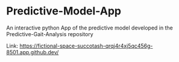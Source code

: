 # Predictive-Model-App
An interactive python App of the predictive model developed in the Predictive-Gait-Analysis repository


Link: https://fictional-space-succotash-qrqj4r4xj5qc456g-8501.app.github.dev/ 
